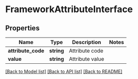 # FrameworkAttributeInterface

## Properties
Name | Type | Description | Notes
------------ | ------------- | ------------- | -------------
**attribute_code** | **string** | Attribute code | 
**value** | **string** | Attribute value | 

[[Back to Model list]](../README.md#documentation-for-models) [[Back to API list]](../README.md#documentation-for-api-endpoints) [[Back to README]](../README.md)


